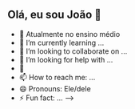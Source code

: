 ## Olá, eu sou João 👋

<!--
**Jotavictorsun/Jotavictorsun** is a ✨ _special_ ✨ repository because its `README.md` (this file) appears on your GitHub profile.
-->


- 🔭 Atualmente no ensino médio
- 🌱 I’m currently learning ...
- 👯 I’m looking to collaborate on ...
- 🤔 I’m looking for help with ...
- 💬 
- 📫 How to reach me: ...
- 😄 Pronouns: Ele/dele
- ⚡ Fun fact: ...
-->
